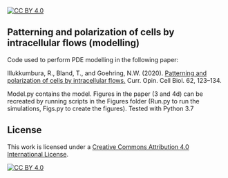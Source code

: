 [![CC BY 4.0][cc-by-shield]][cc-by]

## Patterning and polarization of cells by intracellular flows (modelling)

Code used to perform PDE modelling in the following paper: 

Illukkumbura, R., Bland, T., and Goehring, N.W. (2020). [Patterning and polarization of cells by intracellular flows.](https://www.sciencedirect.com/science/article/abs/pii/S0955067419300924?via=ihub) 
Curr. Opin. Cell Biol. 62, 123–134.

Model.py contains the model. Figures in the paper (3 and 4d) can be recreated by running scripts in the Figures folder 
(Run.py to run the simulations, Figs.py to create the figures).
Tested with Python 3.7


## License

This work is licensed under a
[Creative Commons Attribution 4.0 International License][cc-by].

[![CC BY 4.0][cc-by-image]][cc-by]

[cc-by]: http://creativecommons.org/licenses/by/4.0/
[cc-by-image]: https://i.creativecommons.org/l/by/4.0/88x31.png
[cc-by-shield]: https://img.shields.io/badge/License-CC%20BY%204.0-lightgrey.svg

